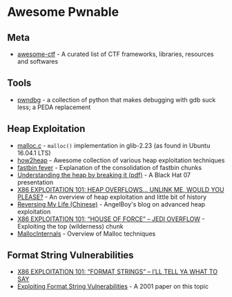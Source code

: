 # Awesome Pwnable

## Meta

 - [awesome-ctf](https://github.com/apsdehal/awesome-ctf) - A curated list of CTF frameworks, libraries, resources and softwares
 
## Tools

 - [pwndbg](https://github.com/pwndbg/pwndbg) - a collection of python that makes debugging with gdb suck less; a PEDA replacement
 
## Heap Exploitation

 - [malloc.c](https://github.com/vxresearch/awesome-pwnable/blob/master/malloc.c) - `malloc()` implementation in glib-2.23 (as found in Ubuntu 16.04.1 LTS)
 - [how2heap](https://github.com/shellphish/how2heap) - Awesome collection of various heap exploitation techniques
 - [fastbin fever](http://tukan.farm/2016/09/04/fastbin-fever/) - Explanation of the consolidation of fastbin chunks
 - [Understanding the heap by breaking it (pdf)](https://www.blackhat.com/presentations/bh-usa-07/Ferguson/Whitepaper/bh-usa-07-ferguson-WP.pdf) - A Black Hat 07 presentation
 - [X86 EXPLOITATION 101: HEAP OVERFLOWS… UNLINK ME, WOULD YOU PLEASE?](https://gbmaster.wordpress.com/2014/08/11/x86-exploitation-101-heap-overflows-unlink-me-would-you-please/) - An overview of heap exploitation and little bit of history
 - [Reversing My Life (Chinese)](http://angelboy.logdown.com/) - AngelBoy's blog on advanced heap exploitation
 - [X86 EXPLOITATION 101: “HOUSE OF FORCE” – JEDI OVERFLOW](https://gbmaster.wordpress.com/2015/06/28/x86-exploitation-101-house-of-force-jedi-overflow/) - Exploiting the top (wilderness) chunk
 - [MallocInternals](https://sourceware.org/glibc/wiki/MallocInternals) - Overview of Malloc techniques
 
## Format String Vulnerabilities
 
 - [X86 EXPLOITATION 101: “FORMAT STRINGS” – I’LL TELL YA WHAT TO SAY
](https://gbmaster.wordpress.com/2015/12/08/x86-exploitation-101-format-strings-ill-tell-ya-what-to-say/)
 - [Exploiting Format String Vulnerabilities](https://crypto.stanford.edu/cs155/papers/formatstring-1.2.pdf) - A 2001 paper on this topic
 
